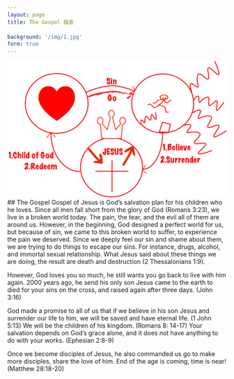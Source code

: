 ```yaml
---
layout: page
title: The Gospel 福音

background: '/img/1.jpg'
form: true
---
```

<img class="img-fluid" src="./img/2.png" alt="gospel">
## The Gospel
Gospel of Jesus is God’s salvation plan for his children who he loves. Since all men fall short from the glory of God (Romans 3:23), we live in a broken world today. The pain, the tear, and the evil all of them are around us. However, in the beginning, God designed a perfect world for us, but because of sin, we came to this broken world to suffer, to experience the pain we deserved. Since we deeply feel our sin and shame about them, we are trying to do things to escape our sins. For instance, drugs, alcohol, and immortal sexual relationship.  What Jesus said about these things we are doing, the result are death and destruction (2 Thessalonians 1:9).

However, God loves you so much, he still wants you go back to live with him again. 2000 years ago, he send his only son Jesus came to the earth to died for your sins on the cross, and raised again after three days. (John 3:16)

God made a promise to all of us that if we believe in his son Jesus and surrender our life to him, we will be saved and have eternal life. (1 John 5:13) We will be the children of his kingdom. (Romans 8: 14-17)   Your salvation depends on God’s grace alone, and it does not have anything to do with your works. (Ephesian 2:8-9)

Once we become disciples of Jesus, he also commanded us go to make more disciples, share the love of him. End of the age is coming, time is near! (Matthew 28:18-20)
